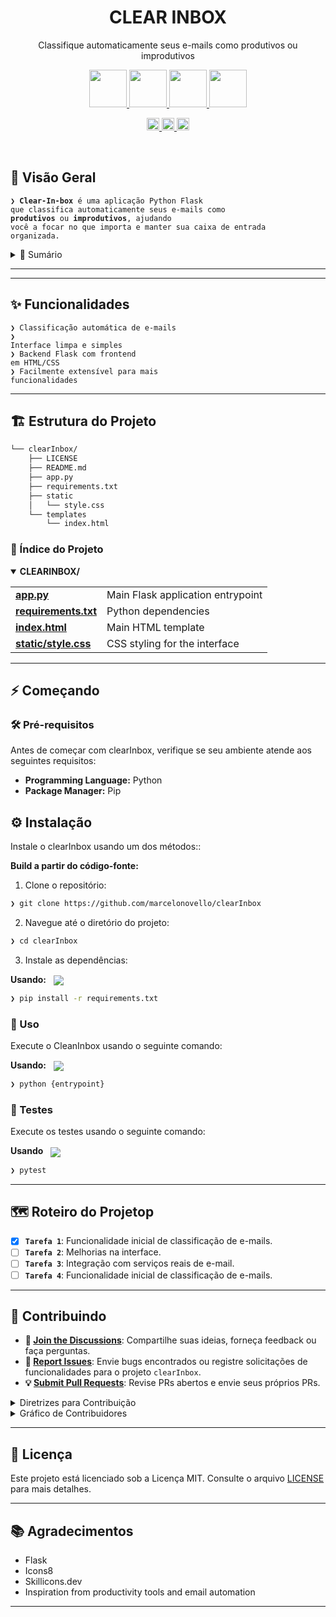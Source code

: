 <div align="center" style="position: relative;">
   <h1 align="center">CLEAR INBOX</h1>
  <p align="center">
     Classifique automaticamente seus e-mails como produtivos ou improdutivos
  </p>

 
  <p align="center">
    <a href="https://www.python.org/">
      <img src="https://skillicons.dev/icons?i=python&theme=light" width="60"/>
    </a>
    <a href="https://flask.palletsprojects.com/">
      <img src="https://skillicons.dev/icons?i=flask&theme=light" width="60"/>
    </a>
    <a href="https://www.w3.org/html/">
      <img src="https://skillicons.dev/icons?i=html&theme=light" width="60"/>
    </a>
    <a href="https://www.markdownguide.org/">
      <img src="https://skillicons.dev/icons?i=md&theme=light" width="60"/>
    </a>
  </p>

  <p align="center">
    <a href="https://github.com/marcelonovello/clearInbox/network/members">
      <img src="https://img.shields.io/github/forks/marcelonovello/clearInbox?style=flat-square&label=forks&color=555555" height="20"/>
    </a>
    <a href="https://github.com/marcelonovello/clearInbox/issues">
      <img src="https://img.shields.io/github/issues/marcelonovello/clearInbox?style=flat-square&label=issues&color=4caf50" height="20"/>
    </a>
    <a href="https://github.com/marcelonovello/clearInbox/blob/main/LICENSE">
      <img src="https://img.shields.io/github/license/marcelonovello/clearInbox?style=flat-square&label=license&color=4caf50" height="20"/>
    </a>
  </p>
</div>

<br clear="right">

## 🔎 Visão Geral

<code>❯ **Clear-In-box** é uma aplicação Python Flask que classifica automaticamente seus e-mails como **produtivos** ou **improdutivos**, ajudando você a focar no que importa e manter sua caixa de entrada organizada.</code>

<details><summary>📑 Sumário</summary>

- [ Visão Geral](#-overview)
- [ Funcionalidades](#-features)
- [ Estrutura do Projeto](#-project-structure)
  - [ Índice do Projeto](#-project-index)
- [ Começando](#-getting-started)
  - [ Pré-requisitos](#-prerequisites)
  - [ Instalação](#-installation)
  - [ Uso](#-usage)
  - [ Testes](#-testing)
- [ Roteiro do Projeto](#-project-roadmap)
- [ Contribuindo](#-contributing)
- [ Licença](#-license)
- [ Agradecimentos](#-acknowledgments)

</details>
<hr>

---

## ✨ Funcionalidades

<code>❯ Classificação automática de e-mails</code><br>
<code>❯ Interface limpa e simples</code><br>
<code>❯ Backend Flask com frontend em HTML/CSS</code><br>
<code>❯ Facilmente extensível para mais funcionalidades</code><br>

---

## 🏗 Estrutura do Projeto

```sh
└── clearInbox/
    ├── LICENSE
    ├── README.md
    ├── app.py
    ├── requirements.txt
    ├── static
    │   └── style.css
    └── templates
        └── index.html
```


### 📂 Índice do Projeto
<details open> <summary><b>CLEARINBOX/</b></summary> <table> <tr> <td><b>
<a href='https://github.com/marcelonovello/clearInbox/blob/master/app.py'>app.py</a></b></td> <td>Main Flask application entrypoint</td> </tr> <tr> <td><b>
  <a href='https://github.com/marcelonovello/clearInbox/blob/master/requirements.txt'>requirements.txt</a></b></td> <td>Python dependencies</td> </tr> <tr> <td><b>
    <a href='https://github.com/marcelonovello/clearInbox/blob/master/templates/index.html'>index.html</a></b></td> <td>Main HTML template</td> </tr> <tr> <td><b>
      <a href='https://github.com/marcelonovello/clearInbox/blob/master/static/style.css'>static/style.css</b></td> <td>CSS styling for the interface</td> </tr> </table> </details>

---
## ⚡ Começando

### 🛠 Pré-requisitos

Antes de começar com clearInbox, verifique se seu ambiente atende aos seguintes requisitos:

- **Programming Language:** Python
- **Package Manager:** Pip

## ⚙️ Instalação

Instale o clearInbox usando um dos métodos::

**Build a partir do código-fonte:**

1. Clone o repositório:
```sh
❯ git clone https://github.com/marcelonovello/clearInbox
```

2. Navegue até o diretório do projeto:
```sh
❯ cd clearInbox
```

3. Instale as dependências:

**Usando:** &nbsp; [<img align="center" src="https://img.shields.io/badge/Pip-3776AB.svg?style={badge_style}&logo=pypi&logoColor=white" />](https://pypi.org/project/pip/)

```sh
❯ pip install -r requirements.txt
```


###  🚀 Uso
Execute o CleanInbox usando o seguinte comando:<br>

**Usando:** &nbsp; [<img align="center" src="https://img.shields.io/badge/Pip-3776AB.svg?style={badge_style}&logo=pypi&logoColor=white" />](https://pypi.org/project/pip/)

```sh
❯ python {entrypoint}
```


###  🧪 Testes
Execute os testes usando o seguinte comando:<br>

**Usando** &nbsp; [<img align="center" src="https://img.shields.io/badge/Pip-3776AB.svg?style={badge_style}&logo=pypi&logoColor=white" />](https://pypi.org/project/pip/)

```sh
❯ pytest
```


---
##  🗺 Roteiro do Projetop

- [X] **`Tarefa 1`**: Funcionalidade inicial de classificação de e-mails.
- [ ] **`Tarefa 2`**: Melhorias na interface.
- [ ] **`Tarefa 3`**: Integração com serviços reais de e-mail.
- [ ] **`Tarefa 4`**: Funcionalidade inicial de classificação de e-mails.

---

## 👥 Contribuindo

- **💬 [Join the Discussions](https://github.com/marcelonovello/clearInbox/discussions)**: Compartilhe suas ideias, forneça feedback ou faça perguntas.
- **🐛 [Report Issues](https://github.com/marcelonovello/clearInbox/issues)**: Envie bugs encontrados ou registre solicitações de funcionalidades para o projeto `clearInbox`.
- **💡 [Submit Pull Requests](https://github.com/marcelonovello/clearInbox/blob/main/CONTRIBUTING.md)**: Revise PRs abertos e envie seus próprios PRs.

<details closed>
<summary>Diretrizes para Contribuição</summary>

1. **Fork do Repositório**: Comece fazendo um fork do repositório para sua conta no GitHub.
2. **Clone Localmente**: Clone o repositório forked para sua máquina usando um cliente git.
   ```sh
   git clone https://github.com/marcelonovello/clearInbox
   ```
3. **Crie uma Nova Branch**: Sempre trabalhe em uma nova branch, dando um nome descritivo.
   ```sh
   git checkout -b new-feature-x
   ```
4. **Faça Suas Alterações**: Desenvolva e teste suas alterações localmente.
5. **Commit das Alterações**: Faça commit com uma mensagem clara descrevendo suas atualizações.
   ```sh
   git commit -m 'Implemented new feature x.'
   ```
6. **Push para o github**: Envie as alterações para seu repositório forked.
   ```sh
   git push origin new-feature-x
   ```
7. **Submeta um Pull Request**: Crie um PR contra o repositório original. Descreva claramente as mudanças e suas motivações.
8. **Revisão**: Uma vez que o PR seja revisado e aprovado, ele será mergeado na branch principal. Parabéns pela contribuição!
</details>

<details closed>
<summary>Gráfico de Contribuidores</summary>
<br>
<p align="left">
   <a href="https://github.com{/marcelonovello/clearInbox/}graphs/contributors">
      <img src="https://contrib.rocks/image?repo=marcelonovello/clearInbox">
   </a>
</p>
</details>

---

## 📄 Licença

Este projeto está licenciado sob a Licença MIT. Consulte o arquivo [LICENSE](LICENSE) para mais detalhes.


---

## 📚 Agradecimentos

- Flask
- Icons8
- Skillicons.dev
- Inspiration from productivity tools and email automation

---
